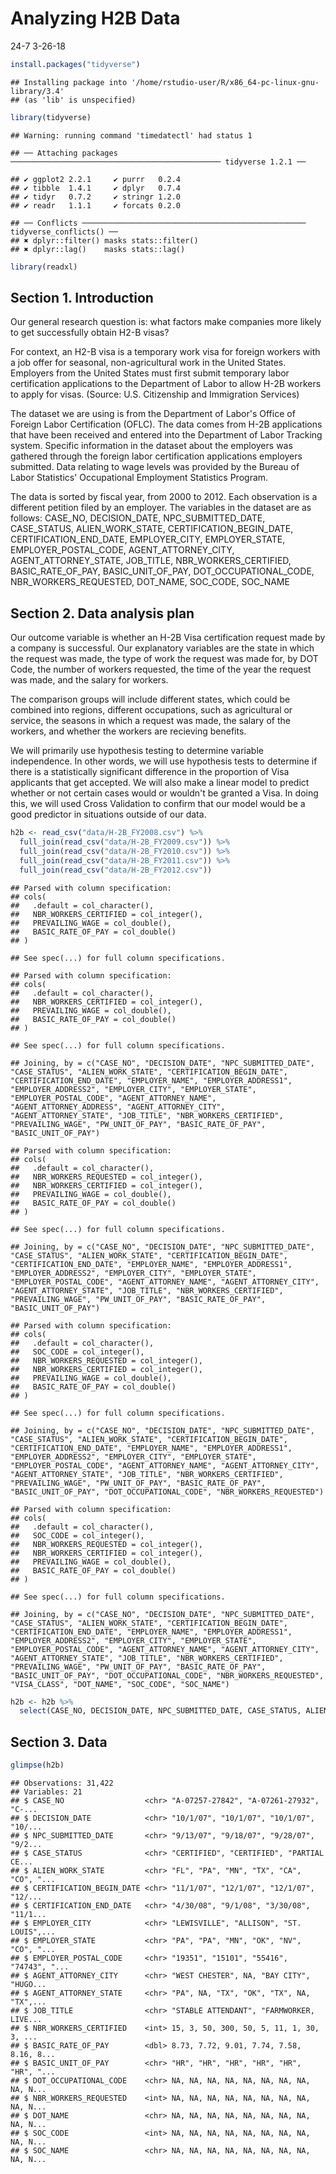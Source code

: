 Analyzing H2B Data
================
24-7
3-26-18

``` r
install.packages("tidyverse")
```

    ## Installing package into '/home/rstudio-user/R/x86_64-pc-linux-gnu-library/3.4'
    ## (as 'lib' is unspecified)

``` r
library(tidyverse)
```

    ## Warning: running command 'timedatectl' had status 1

    ## ── Attaching packages ─────────────────────────────────────────────── tidyverse 1.2.1 ──

    ## ✔ ggplot2 2.2.1     ✔ purrr   0.2.4
    ## ✔ tibble  1.4.1     ✔ dplyr   0.7.4
    ## ✔ tidyr   0.7.2     ✔ stringr 1.2.0
    ## ✔ readr   1.1.1     ✔ forcats 0.2.0

    ## ── Conflicts ────────────────────────────────────────────────── tidyverse_conflicts() ──
    ## ✖ dplyr::filter() masks stats::filter()
    ## ✖ dplyr::lag()    masks stats::lag()

``` r
library(readxl)
```

Section 1. Introduction
-----------------------

Our general research question is: what factors make companies more likely to get successfully obtain H2-B visas?

For context, an H2-B visa is a temporary work visa for foreign workers with a job offer for seasonal, non-agricultural work in the United States. Employers from the United States must first submit temporary labor certification applications to the Department of Labor to allow H-2B workers to apply for visas. (Source: U.S. Citizenship and Immigration Services)

The dataset we are using is from the Department of Labor's Office of Foreign Labor Certification (OFLC). The data comes from H-2B applications that have been received and entered into the Department of Labor Tracking system. Specific information in the dataset about the employers was gathered through the foreign labor certification applications employers submitted. Data relating to wage levels was provided by the Bureau of Labor Statistics' Occupational Employment Statistics Program.

The data is sorted by fiscal year, from 2000 to 2012. Each observation is a different petition filed by an employer. The variables in the dataset are as follows: CASE\_NO, DECISION\_DATE, NPC\_SUBMITTED\_DATE, CASE\_STATUS, ALIEN\_WORK\_STATE, CERTIFICATION\_BEGIN\_DATE, CERTIFICATION\_END\_DATE, EMPLOYER\_CITY, EMPLOYER\_STATE, EMPLOYER\_POSTAL\_CODE, AGENT\_ATTORNEY\_CITY, AGENT\_ATTORNEY\_STATE, JOB\_TITLE, NBR\_WORKERS\_CERTIFIED, BASIC\_RATE\_OF\_PAY, BASIC\_UNIT\_OF\_PAY, DOT\_OCCUPATIONAL\_CODE, NBR\_WORKERS\_REQUESTED, DOT\_NAME, SOC\_CODE, SOC\_NAME

Section 2. Data analysis plan
-----------------------------

Our outcome variable is whether an H-2B Visa certification request made by a company is successful. Our explanatory variables are the state in which the request was made, the type of work the request was made for, by DOT Code, the number of workers requested, the time of the year the request was made, and the salary for workers.

The comparison groups will include different states, which could be combined into regions, different occupations, such as agricultural or service, the seasons in which a request was made, the salary of the workers, and whether the workers are recieving benefits.

We will primarily use hypothesis testing to determine variable independence. In other words, we will use hypothesis tests to determine if there is a statistically significant difference in the proportion of Visa applicants that get accepted. We will also make a linear model to predict whether or not certain cases would or wouldn't be granted a Visa. In doing this, we will used Cross Validation to confirm that our model would be a good predictor in situations outside of our data.

``` r
h2b <- read_csv("data/H-2B_FY2008.csv") %>%
  full_join(read_csv("data/H-2B_FY2009.csv")) %>%
  full_join(read_csv("data/H-2B_FY2010.csv")) %>%
  full_join(read_csv("data/H-2B_FY2011.csv")) %>%
  full_join(read_csv("data/H-2B_FY2012.csv")) 
```

    ## Parsed with column specification:
    ## cols(
    ##   .default = col_character(),
    ##   NBR_WORKERS_CERTIFIED = col_integer(),
    ##   PREVAILING_WAGE = col_double(),
    ##   BASIC_RATE_OF_PAY = col_double()
    ## )

    ## See spec(...) for full column specifications.

    ## Parsed with column specification:
    ## cols(
    ##   .default = col_character(),
    ##   NBR_WORKERS_CERTIFIED = col_integer(),
    ##   PREVAILING_WAGE = col_double(),
    ##   BASIC_RATE_OF_PAY = col_double()
    ## )

    ## See spec(...) for full column specifications.

    ## Joining, by = c("CASE_NO", "DECISION_DATE", "NPC_SUBMITTED_DATE", "CASE_STATUS", "ALIEN_WORK_STATE", "CERTIFICATION_BEGIN_DATE", "CERTIFICATION_END_DATE", "EMPLOYER_NAME", "EMPLOYER_ADDRESS1", "EMPLOYER_ADDRESS2", "EMPLOYER_CITY", "EMPLOYER_STATE", "EMPLOYER_POSTAL_CODE", "AGENT_ATTORNEY_NAME", "AGENT_ATTORNEY_ADDRESS", "AGENT_ATTORNEY_CITY", "AGENT_ATTORNEY_STATE", "JOB_TITLE", "NBR_WORKERS_CERTIFIED", "PREVAILING_WAGE", "PW_UNIT_OF_PAY", "BASIC_RATE_OF_PAY", "BASIC_UNIT_OF_PAY")

    ## Parsed with column specification:
    ## cols(
    ##   .default = col_character(),
    ##   NBR_WORKERS_REQUESTED = col_integer(),
    ##   NBR_WORKERS_CERTIFIED = col_integer(),
    ##   PREVAILING_WAGE = col_double(),
    ##   BASIC_RATE_OF_PAY = col_double()
    ## )

    ## See spec(...) for full column specifications.

    ## Joining, by = c("CASE_NO", "DECISION_DATE", "NPC_SUBMITTED_DATE", "CASE_STATUS", "ALIEN_WORK_STATE", "CERTIFICATION_BEGIN_DATE", "CERTIFICATION_END_DATE", "EMPLOYER_NAME", "EMPLOYER_ADDRESS1", "EMPLOYER_ADDRESS2", "EMPLOYER_CITY", "EMPLOYER_STATE", "EMPLOYER_POSTAL_CODE", "AGENT_ATTORNEY_NAME", "AGENT_ATTORNEY_CITY", "AGENT_ATTORNEY_STATE", "JOB_TITLE", "NBR_WORKERS_CERTIFIED", "PREVAILING_WAGE", "PW_UNIT_OF_PAY", "BASIC_RATE_OF_PAY", "BASIC_UNIT_OF_PAY")

    ## Parsed with column specification:
    ## cols(
    ##   .default = col_character(),
    ##   SOC_CODE = col_integer(),
    ##   NBR_WORKERS_REQUESTED = col_integer(),
    ##   NBR_WORKERS_CERTIFIED = col_integer(),
    ##   PREVAILING_WAGE = col_double(),
    ##   BASIC_RATE_OF_PAY = col_double()
    ## )

    ## See spec(...) for full column specifications.

    ## Joining, by = c("CASE_NO", "DECISION_DATE", "NPC_SUBMITTED_DATE", "CASE_STATUS", "ALIEN_WORK_STATE", "CERTIFICATION_BEGIN_DATE", "CERTIFICATION_END_DATE", "EMPLOYER_NAME", "EMPLOYER_ADDRESS1", "EMPLOYER_ADDRESS2", "EMPLOYER_CITY", "EMPLOYER_STATE", "EMPLOYER_POSTAL_CODE", "AGENT_ATTORNEY_NAME", "AGENT_ATTORNEY_CITY", "AGENT_ATTORNEY_STATE", "JOB_TITLE", "NBR_WORKERS_CERTIFIED", "PREVAILING_WAGE", "PW_UNIT_OF_PAY", "BASIC_RATE_OF_PAY", "BASIC_UNIT_OF_PAY", "DOT_OCCUPATIONAL_CODE", "NBR_WORKERS_REQUESTED")

    ## Parsed with column specification:
    ## cols(
    ##   .default = col_character(),
    ##   SOC_CODE = col_integer(),
    ##   NBR_WORKERS_REQUESTED = col_integer(),
    ##   NBR_WORKERS_CERTIFIED = col_integer(),
    ##   PREVAILING_WAGE = col_double(),
    ##   BASIC_RATE_OF_PAY = col_double()
    ## )

    ## See spec(...) for full column specifications.

    ## Joining, by = c("CASE_NO", "DECISION_DATE", "NPC_SUBMITTED_DATE", "CASE_STATUS", "ALIEN_WORK_STATE", "CERTIFICATION_BEGIN_DATE", "CERTIFICATION_END_DATE", "EMPLOYER_NAME", "EMPLOYER_ADDRESS1", "EMPLOYER_ADDRESS2", "EMPLOYER_CITY", "EMPLOYER_STATE", "EMPLOYER_POSTAL_CODE", "AGENT_ATTORNEY_NAME", "AGENT_ATTORNEY_CITY", "AGENT_ATTORNEY_STATE", "JOB_TITLE", "NBR_WORKERS_CERTIFIED", "PREVAILING_WAGE", "PW_UNIT_OF_PAY", "BASIC_RATE_OF_PAY", "BASIC_UNIT_OF_PAY", "DOT_OCCUPATIONAL_CODE", "NBR_WORKERS_REQUESTED", "VISA_CLASS", "DOT_NAME", "SOC_CODE", "SOC_NAME")

``` r
h2b <- h2b %>%
  select(CASE_NO, DECISION_DATE, NPC_SUBMITTED_DATE, CASE_STATUS, ALIEN_WORK_STATE, CERTIFICATION_BEGIN_DATE, CERTIFICATION_END_DATE, EMPLOYER_CITY, EMPLOYER_STATE, EMPLOYER_POSTAL_CODE, AGENT_ATTORNEY_CITY, AGENT_ATTORNEY_STATE, JOB_TITLE, NBR_WORKERS_CERTIFIED, BASIC_RATE_OF_PAY, BASIC_UNIT_OF_PAY, DOT_OCCUPATIONAL_CODE, NBR_WORKERS_REQUESTED, DOT_NAME, SOC_CODE, SOC_NAME)
```

Section 3. Data
---------------

``` r
glimpse(h2b)
```

    ## Observations: 31,422
    ## Variables: 21
    ## $ CASE_NO                  <chr> "A-07257-27842", "A-07261-27932", "C-...
    ## $ DECISION_DATE            <chr> "10/1/07", "10/1/07", "10/1/07", "10/...
    ## $ NPC_SUBMITTED_DATE       <chr> "9/13/07", "9/18/07", "9/28/07", "9/2...
    ## $ CASE_STATUS              <chr> "CERTIFIED", "CERTIFIED", "PARTIAL CE...
    ## $ ALIEN_WORK_STATE         <chr> "FL", "PA", "MN", "TX", "CA", "CO", "...
    ## $ CERTIFICATION_BEGIN_DATE <chr> "11/1/07", "12/1/07", "12/1/07", "12/...
    ## $ CERTIFICATION_END_DATE   <chr> "4/30/08", "9/1/08", "3/30/08", "11/1...
    ## $ EMPLOYER_CITY            <chr> "LEWISVILLE", "ALLISON", "ST. LOUIS",...
    ## $ EMPLOYER_STATE           <chr> "PA", "PA", "MN", "OK", "NV", "CO", "...
    ## $ EMPLOYER_POSTAL_CODE     <chr> "19351", "15101", "55416", "74743", "...
    ## $ AGENT_ATTORNEY_CITY      <chr> "WEST CHESTER", NA, "BAY CITY", "HUGO...
    ## $ AGENT_ATTORNEY_STATE     <chr> "PA", NA, "TX", "OK", "TX", NA, "TX",...
    ## $ JOB_TITLE                <chr> "STABLE ATTENDANT", "FARMWORKER, LIVE...
    ## $ NBR_WORKERS_CERTIFIED    <int> 15, 3, 50, 300, 50, 5, 11, 1, 30, 3, ...
    ## $ BASIC_RATE_OF_PAY        <dbl> 8.73, 7.72, 9.01, 7.74, 7.58, 8.16, 8...
    ## $ BASIC_UNIT_OF_PAY        <chr> "HR", "HR", "HR", "HR", "HR", "HR", "...
    ## $ DOT_OCCUPATIONAL_CODE    <chr> NA, NA, NA, NA, NA, NA, NA, NA, NA, N...
    ## $ NBR_WORKERS_REQUESTED    <int> NA, NA, NA, NA, NA, NA, NA, NA, NA, N...
    ## $ DOT_NAME                 <chr> NA, NA, NA, NA, NA, NA, NA, NA, NA, N...
    ## $ SOC_CODE                 <int> NA, NA, NA, NA, NA, NA, NA, NA, NA, N...
    ## $ SOC_NAME                 <chr> NA, NA, NA, NA, NA, NA, NA, NA, NA, N...
